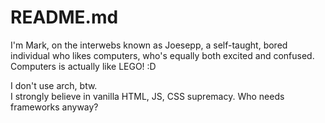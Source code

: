 # README.md

I'm Mark, on the interwebs known as Joesepp, a self-taught, bored individual who likes computers, who's equally both excited and confused. Computers is actually like LEGO! :D

I don't use arch, btw.<br>
I strongly believe in vanilla HTML, JS, CSS supremacy. Who needs frameworks anyway?
